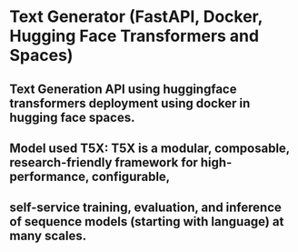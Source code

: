 # Text Generator (FastAPI, Docker, Hugging Face Transformers and Spaces)
## Text Generation API using huggingface transformers deployment using docker in hugging face spaces. 
## Model used T5X: T5X is a modular, composable, research-friendly framework for high-performance, configurable, 
##                 self-service training, evaluation, and inference of sequence models (starting with language) at many scales.
